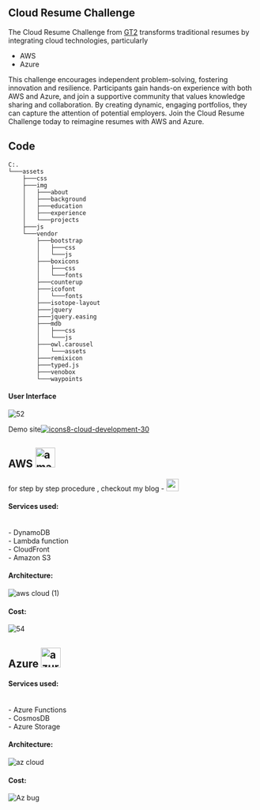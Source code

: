 <h2>Cloud Resume Challenge</h2>
<p>The Cloud Resume Challenge from <a href="https://cloudresumechallenge.dev/docs/the-challenge/">GT2</a> transforms traditional resumes by integrating cloud technologies, particularly</p>
<ul>
    <li>AWS</li>
    <li>Azure</li>
</ul>
<p>This challenge encourages independent problem-solving, fostering innovation and resilience. Participants gain hands-on experience with both AWS and Azure, and join a supportive community that values knowledge sharing and collaboration. By creating dynamic, engaging portfolios, they can capture the attention of potential employers. Join the Cloud Resume Challenge today to reimagine resumes with AWS and Azure.</p>
<h2>Code</h2>

```
C:.
└───assets
    ├───css
    ├───img
    │   ├───about
    │   ├───background
    │   ├───education
    │   ├───experience
    │   └───projects
    ├───js
    └───vendor
        ├───bootstrap
        │   ├───css
        │   └───js
        ├───boxicons
        │   ├───css
        │   └───fonts
        ├───counterup
        ├───icofont
        │   └───fonts
        ├───isotope-layout
        ├───jquery
        ├───jquery.easing
        ├───mdb
        │   ├───css
        │   └───js
        ├───owl.carousel
        │   └───assets
        ├───remixicon
        ├───typed.js
        ├───venobox
        └───waypoints
```

<h4>User Interface</h4>

![52](https://github.com/Vimal007Vimal/Cloud-Resume-Challenge/assets/144089192/43efb1ba-08c0-4b8d-a32c-7b451eb3b55d)

Demo site<a href="https://cloudcvdemo.netlify.app/">![icons8-cloud-development-30](https://github.com/Vimal007Vimal/Cloud-Resume-Challenge/assets/144089192/b4cd1e48-5ab9-4fe1-a5ce-f22b85cac803)</a>

###

<h2>AWS <img src="https://skillicons.dev/icons?i=aws" height="40" alt="amazonwebservices logo"  /> </h2>
  for step by step procedure , checkout my blog -
  <a href="https://medium.com/@2004.vimald/aws-cloud-resume-challenge-aa9a9618dca8" target="_blank">
  <img src="https://img.shields.io/static/v1?message=Medium&logo=medium&label=&color=12100E&logoColor=white&labelColor=&style=for-the-badge" height="25" alt="medium logo"  />
  </a>

<h4>Services used:</h4> <br>
-  DynamoDB             <br>
-  Lambda function      <br>
- CloudFront          <br>
- Amazon S3         

<h4>Architecture:</h4>

![aws cloud  (1)](https://github.com/Vimal007Vimal/Cloud-Resume-Challenge/assets/144089192/ce03e787-253b-46d9-8728-bfe4c021ec3c)

<h4>Cost:</h4>

![54](https://github.com/Vimal007Vimal/Cloud-Resume-Challenge/assets/144089192/eeead3be-d5e2-4299-b60f-66a06ae9c829)


<h2>Azure  <img src="https://cdn.jsdelivr.net/gh/devicons/devicon/icons/azure/azure-original.svg" height="40" alt="azure logo"  /></h2>


<h4>Services used:</h4> <br>
- Azure Functions <br>
- CosmosDB  <br>
- Azure Storage  


<h4>Architecture:</h4>

![az cloud](https://github.com/user-attachments/assets/667dc23a-9e9c-4c3d-ad50-3b1dd8b9675c)

<h4>Cost:</h4>

![Az bug](https://github.com/user-attachments/assets/824f3572-231c-403f-b56c-9a99520310c9)
